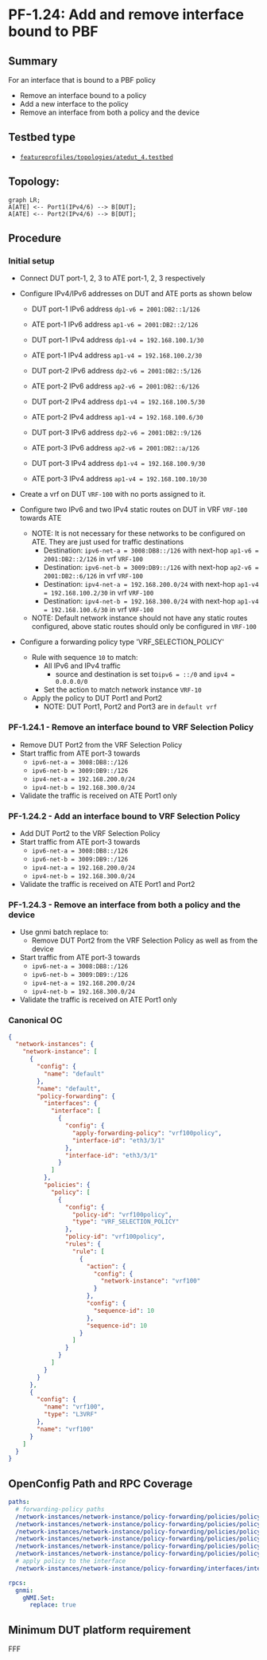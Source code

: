 # PF-1.24: Add and remove interface bound to PBF

## Summary

For an interface that is bound to a PBF policy
*   Remove an interface bound to a policy
*   Add a new interface to the policy
*   Remove an interface from both a policy and the device

## Testbed type

* [`featureprofiles/topologies/atedut_4.testbed`](https://github.com/openconfig/featureprofiles/blob/main/topologies/atedut_4.testbed)

## Topology:

```mermaid
graph LR;
A[ATE] <-- Port1(IPv4/6) --> B[DUT];
A[ATE] <-- Port2(IPv4/6) --> B[DUT];
```

## Procedure

### Initial setup

*   Connect DUT port-1, 2, 3 to ATE port-1, 2, 3 respectively

*   Configure IPv4/IPv6 addresses on DUT and ATE ports as shown below

    *   DUT port-1 IPv6 address ```dp1-v6 = 2001:DB2::1/126```
    *   ATE port-1 IPv6 address ```ap1-v6 = 2001:DB2::2/126```
    *   DUT port-1 IPv4 address ```dp1-v4 = 192.168.100.1/30```
    *   ATE port-1 IPv4 address ```ap1-v4 = 192.168.100.2/30```

    *   DUT port-2 IPv6 address ```dp2-v6 = 2001:DB2::5/126```
    *   ATE port-2 IPv6 address ```ap2-v6 = 2001:DB2::6/126```
    *   DUT port-2 IPv4 address ```dp1-v4 = 192.168.100.5/30```
    *   ATE port-2 IPv4 address ```ap1-v4 = 192.168.100.6/30```

    *   DUT port-3 IPv6 address ```dp2-v6 = 2001:DB2::9/126```
    *   ATE port-3 IPv6 address ```ap2-v6 = 2001:DB2::a/126```
    *   DUT port-3 IPv4 address ```dp1-v4 = 192.168.100.9/30```
    *   ATE port-3 IPv4 address ```ap1-v4 = 192.168.100.10/30```

*   Create a vrf on DUT `VRF-100` with no ports assigned to it.

*   Configure two IPv6 and two IPv4 static routes on DUT in VRF `VRF-100` towards ATE
    *   NOTE: It is not necessary for these networks to be configured on ATE. They are just used for traffic destinations
        *   Destination: `ipv6-net-a = 3008:DB8::/126` with next-hop `ap1-v6 = 2001:DB2::2/126` in vrf `VRF-100`
        *   Destination: `ipv6-net-b = 3009:DB9::/126` with next-hop `ap2-v6 = 2001:DB2::6/126` in vrf `VRF-100`
        *   Destination: `ipv4-net-a = 192.168.200.0/24` with next-hop `ap1-v4 = 192.168.100.2/30` in vrf `VRF-100`
        *   Destination: `ipv4-net-b = 192.168.300.0/24` with next-hop `ap1-v4 = 192.168.100.6/30` in vrf `VRF-100`
    *   NOTE: Default network instance should not have any static routes configured, above static routes should only be configured in `VRF-100`

*   Configure a forwarding policy type 'VRF_SELECTION_POLICY'
    *   Rule with sequence `10` to match:
        *   All IPv6 and IPv4 traffic
            *   source and destination is set to`ipv6 = ::/0` and `ipv4 = 0.0.0.0/0` 
        *   Set the action to match network instance `VRF-10`
    *   Apply the policy to DUT Port1 and Port2
        *   NOTE: DUT Port1, Port2 and Port3 are in `default vrf`

### PF-1.24.1 - Remove an interface bound to VRF Selection Policy

*   Remove DUT Port2 from the VRF Selection Policy
*   Start traffic from ATE port-3 towards
    *   `ipv6-net-a = 3008:DB8::/126`
    *   `ipv6-net-b = 3009:DB9::/126`
    *   `ipv4-net-a = 192.168.200.0/24`
    *   `ipv4-net-b = 192.168.300.0/24`
*   Validate the traffic is received on ATE Port1 only

### PF-1.24.2 - Add an interface bound to VRF Selection Policy

*   Add DUT Port2 to the VRF Selection Policy
*   Start traffic from ATE port-3 towards
    *   `ipv6-net-a = 3008:DB8::/126`
    *   `ipv6-net-b = 3009:DB9::/126`
    *   `ipv4-net-a = 192.168.200.0/24`
    *   `ipv4-net-b = 192.168.300.0/24`
*   Validate the traffic is received on ATE Port1 and Port2

### PF-1.24.3 - Remove an interface from both a policy and the device

*   Use gnmi batch replace to:
    *   Remove DUT Port2 from the VRF Selection Policy as well as from the device
*   Start traffic from ATE port-3 towards
    *   `ipv6-net-a = 3008:DB8::/126`
    *   `ipv6-net-b = 3009:DB9::/126`
    *   `ipv4-net-a = 192.168.200.0/24`
    *   `ipv4-net-b = 192.168.300.0/24`
*   Validate the traffic is received on ATE Port1 only

### Canonical OC

```json
{
  "network-instances": {
    "network-instance": [
      {
        "config": {
          "name": "default"
        },
        "name": "default",
        "policy-forwarding": {
          "interfaces": {
            "interface": [
              {
                "config": {
                  "apply-forwarding-policy": "vrf100policy",
                  "interface-id": "eth3/3/1"
                },
                "interface-id": "eth3/3/1"
              }
            ]
          },
          "policies": {
            "policy": [
              {
                "config": {
                  "policy-id": "vrf100policy",
                  "type": "VRF_SELECTION_POLICY"
                },
                "policy-id": "vrf100policy",
                "rules": {
                  "rule": [
                    {
                      "action": {
                        "config": {
                          "network-instance": "vrf100"
                        }
                      },
                      "config": {
                        "sequence-id": 10
                      },
                      "sequence-id": 10
                    }
                  ]
                }
              }
            ]
          }
        }
      },
      {
        "config": {
          "name": "vrf100",
          "type": "L3VRF"
        },
        "name": "vrf100"
      }
    ]
  }
}
```

## OpenConfig Path and RPC Coverage

```yaml
paths:
  # forwarding-policy paths
  /network-instances/network-instance/policy-forwarding/policies/policy/config/policy-id:
  /network-instances/network-instance/policy-forwarding/policies/policy/config/type:
  /network-instances/network-instance/policy-forwarding/policies/policy/rules/rule/config/sequence-id:
  /network-instances/network-instance/policy-forwarding/policies/policy/rules/rule/ipv6/config/source-address:
  /network-instances/network-instance/policy-forwarding/policies/policy/rules/rule/ipv6/config/destination-address:
  /network-instances/network-instance/policy-forwarding/policies/policy/rules/rule/action/config/network-instance:
  # apply policy to the interface
  /network-instances/network-instance/policy-forwarding/interfaces/interface/config/apply-forwarding-policy:

rpcs:
  gnmi:
    gNMI.Set:
      replace: true
```

## Minimum DUT platform requirement

FFF
